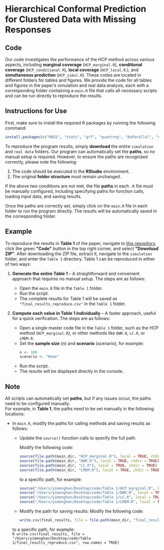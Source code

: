 # Hierarchical Conformal Prediction for Clustered Data with Missing Responses


## Code
Our code investigates the performance of the HCP method across various aspects, including **marginal coverage** (`HCP_marginal.R`), **conditional coverage** (`HCP_conditional.R`), **local coverage**  (`HCP_local.R`.), and **simultaneous prediction** (`HCP_simul.R`). These codes are located in different folders for tables and figures.
We provide the code for all tables and figures in the paper’s simulation and real data analysis, each with a corresponding folder containing a `main.R` file that calls all necessary scripts and can be run directly to reproduce the results.



## Instructions for Use
First, make sure to install the required R packages by running the following command:
```R
install.packages(c("MASS", "stats", "grf", "quantreg", "doParallel", "doRNG", "lme4", "merTools", "randomForest", "rstudioapi"))
```

To reproduce the program results, simply **download** the entire `simulation` and `real data` folders.
Our program can automatically set the **paths**, so no manual setup is required.
However, to ensure the paths are recognized correctly, please note the following:
1. The code should be executed in the **RStudio** environment.
2. The original **folder structure** must remain unchanged.


If the above two conditions are not met, the file **paths** in each `.R` file must be manually configured, including specifying paths for function calls, loading input data, and saving results.


Once the paths are correctly set, simply click on the `main.R` file in each folder to run the program directly. The results will be automatically saved in the corresponding folder.

## Example
To reproduce the results in **Table 1** of the paper, navigate to [this repository](https://github.com/judywangstat/HCP.git), click the green **"Code"** button in the top right corner, and select **"Download ZIP"**.
After downloading the ZIP file, extract it, navigate to the `simulation` folder, and enter the `Table 1` directory.
Table 1 can be reproduced in either of two ways:
1. **Generate the entire Table 1** – A straightforward and convenient approach that requires no manual setup. The steps are as follows:
     - Open the `main.R` file in the `Table 1` folder.  
     - Run the script.  
     - The complete results for Table 1 will be saved as `"final_results_reproduce.csv"` in the `Table 1` folder.
     
2. **Compute each value in Table 1 individually** – A faster approach, useful for a quick verification.  The steps are as follows:
   - Open a single master code file in the `Table 1` folder, such as the HCP method (`HCP_marginal.R`), or other methods like `DWR.R`, `LC.R`, or `LMEM.R`.  
   - Set the **sample size** (n) and **scenario** (scenario), for example:  
     ```R
     n <- 100  
     scenario <- "Homo"
     ```  
   - Run the script.  
   - The results will be displayed directly in the console.   

## Note 
All scripts can automatically set **paths**, but if any issues occur, the paths need to be configured manually.  
For example, in **Table 1**, the paths need to be set manually in the following locations:  
-  In `main.R`, modify the paths for calling methods and saving results as follows:
   - Update the `source()` function calls to specify the full path.

     Modify the following code:  
        ```R
        source(file.path(main_dir, "HCP_marginal.R"), local = TRUE, chdir = TRUE)
        source(file.path(main_dir, "DWR.R"), local = TRUE, chdir = TRUE)
        source(file.path(main_dir, "LC.R"), local = TRUE, chdir = TRUE)
        source(file.path(main_dir, "LMEM.R"), local = TRUE, chdir = TRUE)
        ```
     to a specific path, for example:  
        ```R
        source("/Users/yimenghan/Desktop/code/Table 1/HCP_marginal.R", local = TRUE, chdir = TRUE)
        source("/Users/yimenghan/Desktop/code/Table 1/DWR.R", local = TRUE, chdir = TRUE)
        source("/Users/yimenghan/Desktop/code/Table 1/LC.R", local = TRUE, chdir = TRUE)
        source("/Users/yimenghan/Desktop/code/Table 1/LMEM.R", local = TRUE, chdir = TRUE)
        ```


        
   -  Modify the path for saving results:
     Modify the following code:  
        ```r
        write.csv(final_results, file = file.path(main_dir, "final_results_reproduce.csv"), row.names = FALSE)
        ```
     to a specific path, for example:  
        ```R
   write.csv(final_results, file = "/Users/yimenghan/Desktop/code/Table 1/final_results_reproduce.csv", row.names = TRUE)
        ```
